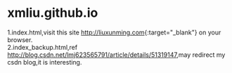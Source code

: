 # xmliu.github.io
1.index.html,visit this site <http://liuxunming.com>{:target="_blank"} on your browser.<br>
2.index_backup.html,ref <http://blog.csdn.net/lmj623565791/article/details/51319147>,may redirect my csdn blog,it is interesting.

